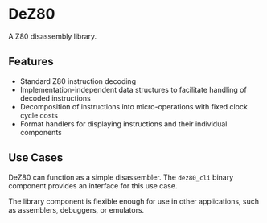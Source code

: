 # DeZ80

A Z80 disassembly library.

## Features

* Standard Z80 instruction decoding
* Implementation-independent data structures to facilitate handling of decoded instructions
* Decomposition of instructions into micro-operations with fixed clock cycle costs
* Format handlers for displaying instructions and their individual components

## Use Cases

DeZ80 can function as a simple disassembler.
The `dez80_cli` binary component provides an interface for this use case.

The library component is flexible enough for use in other applications,
such as assemblers, debuggers, or emulators.
